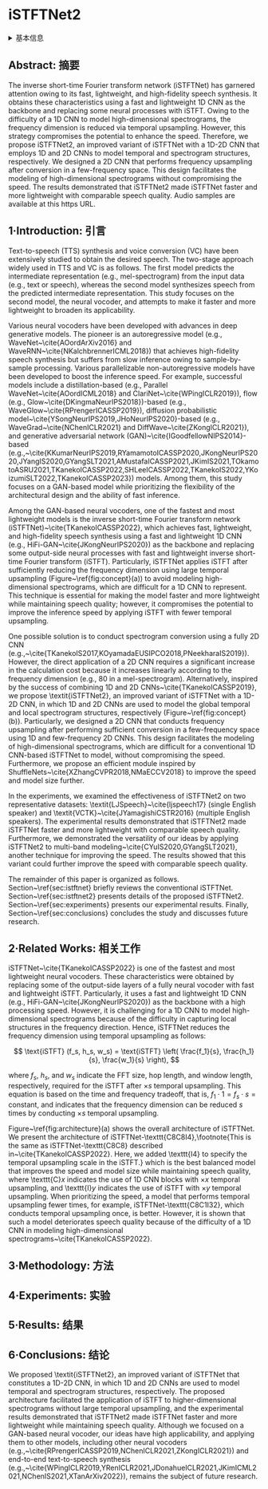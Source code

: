 # iSTFTNet2

<details>
<summary>基本信息</summary>

- 标题: "iSTFTNet2: Faster and More Lightweight iSTFT-Based Neural Vocoder Using 1D-2D CNN"
- 作者:
  - 01 Takuhiro Kaneko,
  - 02 Hirokazu Kameoka,
  - 03 Kou Tanaka,
  - 04 Shogo Seki
- 链接:
  - [ArXiv](https://arxiv.org/abs/2308.07117)
  - [Publication](https://doi.org/10.21437/Interspeech.2023-1726)
  - [Github]()
  - [Demo](https://www.kecl.ntt.co.jp/people/kaneko.takuhiro/projects/istftnet2/)
- 文件:
  - [ArXiv](_PDF/2308.07117v1__iSTFTNet2__Faster_and_More_Lightweight_iSTFT-Based_Neural_Vocoder_Using_1D-2D_CNN.pdf)
  - [Publication](_PDF/2308.07117p0__iSTFTNet2__InterSpeech2023.pdf)

</details>

## Abstract: 摘要

The inverse short-time Fourier transform network (iSTFTNet) has garnered attention owing to its fast, lightweight, and high-fidelity speech synthesis.
It obtains these characteristics using a fast and lightweight 1D CNN as the backbone and replacing some neural processes with iSTFT.
Owing to the difficulty of a 1D CNN to model high-dimensional spectrograms, the frequency dimension is reduced via temporal upsampling.
However, this strategy compromises the potential to enhance the speed.
Therefore, we propose iSTFTNet2, an improved variant of iSTFTNet with a 1D-2D CNN that employs 1D and 2D CNNs to model temporal and spectrogram structures, respectively.
We designed a 2D CNN that performs frequency upsampling after conversion in a few-frequency space.
This design facilitates the modeling of high-dimensional spectrograms without compromising the speed.
The results demonstrated that iSTFTNet2 made iSTFTNet faster and more lightweight with comparable speech quality.
Audio samples are available at this https URL.

## 1·Introduction: 引言

Text-to-speech (TTS) synthesis and voice conversion (VC) have been extensively studied to obtain the desired speech.
The two-stage approach widely used in TTS and VC is as follows.
The first model predicts the intermediate representation (e.g., mel-spectrogram) from the input data (e.g., text or speech), whereas the second model synthesizes speech from the predicted intermediate representation.
This study focuses on the second model, the neural vocoder, and attempts to make it faster and more lightweight to broaden its applicability.

Various neural vocoders have been developed with advances in deep generative models.
The pioneer is an autoregressive model (e.g., WaveNet~\cite{AOordArXiv2016} and WaveRNN~\cite{NKalchbrennerICML2018}) that achieves high-fidelity speech synthesis but suffers from slow inference owing to sample-by-sample processing.
Various parallelizable non-autoregressive models have been developed to boost the inference speed.
For example, successful models include a distillation-based (e.g., Parallel WaveNet~\cite{AOordICML2018} and ClariNet~\cite{WPingICLR2019}), flow (e.g., Glow~\cite{DKingmaNeurIPS2018})-based (e.g., WaveGlow~\cite{RPrengerICASSP2019}), diffusion probabilistic model~\cite{YSongNeurIPS2019,JHoNeurIPS2020}-based (e.g., WaveGrad~\cite{NChenICLR2021} and DiffWave~\cite{ZKongICLR2021}), and generative adversarial network (GAN)~\cite{IGoodfellowNIPS2014}-based (e.g.,~\cite{KKumarNeurIPS2019,RYamamotoICASSP2020,JKongNeurIPS2020,JYangIS2020,GYangSLT2021,AMustafaICASSP2021,JKimIS2021,TOkamotoASRU2021,TKanekoICASSP2022,SHLeeICASSP2022,TKanekoIS2022,YKoizumiSLT2022,TKanekoICASSP2023}) models.
Among them, this study focuses on a GAN-based model while prioritizing the flexibility of the architectural design and the ability of fast inference.

Among the GAN-based neural vocoders, one of the fastest and most lightweight models is the inverse short-time Fourier transform network (iSTFTNet)~\cite{TKanekoICASSP2022}, which achieves fast, lightweight, and high-fidelity speech synthesis using a fast and lightweight 1D CNN (e.g., HiFi-GAN~\cite{JKongNeurIPS2020}) as the backbone and replacing some output-side neural processes with fast and lightweight inverse short-time Fourier transform (iSTFT).
Particularly, iSTFTNet applies iSTFT after sufficiently reducing the frequency dimension using large temporal upsampling (Figure~\ref{fig:concept}(a)) to avoid modeling high-dimensional spectrograms, which are difficult for a 1D CNN to represent.
This technique is essential for making the model faster and more lightweight while maintaining speech quality; however, it compromises the potential to improve the inference speed by applying iSTFT with fewer temporal upsampling.

One possible solution is to conduct spectrogram conversion using a fully 2D CNN (e.g.,~\cite{TKanekoIS2017,KOyamadaEUSIPCO2018,PNeekharaIS2019}).
However, the direct application of a 2D CNN requires a significant increase in the calculation cost because it increases linearly according to the frequency dimension (e.g., $80$ in a mel-spectrogram).
Alternatively, inspired by the success of combining 1D and 2D CNNs~\cite{TKanekoICASSP2019}, we propose \textit{iSTFTNet2}, an improved variant of iSTFTNet with a 1D-2D CNN, in which 1D and 2D CNNs are used to model the global temporal and local spectrogram structures, respectively (Figure~\ref{fig:concept}(b)).
Particularly, we designed a 2D CNN that conducts frequency upsampling after performing sufficient conversion in a few-frequency space using 1D and few-frequency 2D CNNs.
This design facilitates the modeling of high-dimensional spectrograms, which are difficult for a conventional 1D CNN-based iSTFTNet to model, without compromising the speed.
Furthermore, we propose an efficient module inspired by ShuffleNets~\cite{XZhangCVPR2018,NMaECCV2018} to improve the speed and model size further.

In the experiments, we examined the effectiveness of iSTFTNet2 on two representative datasets: \textit{LJSpeech}~\cite{ljspeech17} (single English speaker) and \textit{VCTK}~\cite{JYamagishiCSTR2016} (multiple English speakers).
The experimental results demonstrated that iSTFTNet2 made iSTFTNet faster and more lightweight with comparable speech quality.
Furthermore, we demonstrated the versatility of our ideas by applying iSTFTNet2 to multi-band modeling~\cite{CYuIS2020,GYangSLT2021}, another technique for improving the speed.
The results showed that this variant could further improve the speed with comparable speech quality.

The remainder of this paper is organized as follows.
Section~\ref{sec:istftnet} briefly reviews the conventional iSTFTNet.
Section~\ref{sec:istftnet2} presents details of the proposed iSTFTNet2.
Section~\ref{sec:experiments} presents our experimental results.
Finally, Section~\ref{sec:conclusions} concludes the study and discusses future research.

## 2·Related Works: 相关工作

iSTFTNet~\cite{TKanekoICASSP2022} is one of the fastest and most lightweight neural vocoders.
These characteristics were obtained by replacing some of the output-side layers of a fully neural vocoder with fast and lightweight iSTFT.
Particularly, it uses a fast and lightweight 1D CNN (e.g., HiFi-GAN~\cite{JKongNeurIPS2020}) as the backbone with a high processing speed.
However, it is challenging for a 1D CNN to model high-dimensional spectrograms because of the difficulty in capturing local structures in the frequency direction.
Hence, iSTFTNet reduces the frequency dimension using temporal upsampling as follows:

$$
  \text{iSTFT} (f_s, h_s, w_s)
  = \text{iSTFT} \left( \frac{f_1}{s}, \frac{h_1}{s}, \frac{w_1}{s} \right),
$$

where $f_s$, $h_s$, and $w_s$ indicate the FFT size, hop length, and window length, respectively, required for the iSTFT after $\times s$ temporal upsampling.
This equation is based on the time and frequency tradeoff, that is, $f_1 \cdot 1 = f_s \cdot s = \text{constant}$, and indicates that the frequency dimension can be reduced $s$ times by conducting $\times s$ temporal upsampling.

Figure~\ref{fig:architecture}(a) shows the overall architecture of iSTFTNet.
We present the architecture of iSTFTNet-\texttt{C8C8I4},\footnote{This is the same as iSTFTNet-\texttt{C8C8} described in~\cite{TKanekoICASSP2022}.
Here, we added \texttt{I4} to specify the temporal upsampling scale in the iSTFT.} which is the best balanced model that improves the speed and model size while maintaining speech quality, where \texttt{C}$x$ indicates the use of 1D CNN blocks with $\times x$ temporal upsampling, and \texttt{I}$y$ indicates the use of iSTFT with $\times y$ temporal upsampling.
When prioritizing the speed, a model that performs temporal upsampling fewer times, for example, iSTFTNet-\texttt{C8C1I32}, which conducts temporal upsampling once, is better.
However, it is shown that such a model deteriorates speech quality because of the difficulty of a 1D CNN in modeling high-dimensional spectrograms~\cite{TKanekoICASSP2022}.

## 3·Methodology: 方法

## 4·Experiments: 实验

## 5·Results: 结果

## 6·Conclusions: 结论

We proposed \textit{iSTFTNet2}, an improved variant of iSTFTNet that constitutes a 1D-2D CNN, in which 1D and 2D CNNs are used to model temporal and spectrogram structures, respectively.
The proposed architecture facilitated the application of iSTFT to higher-dimensional spectrograms without large temporal upsampling, and the experimental results demonstrated that iSTFTNet2 made iSTFTNet faster and more lightweight while maintaining speech quality.
Although we focused on a GAN-based neural vocoder, our ideas have high applicability, and applying them to other models, including other neural vocoders (e.g.,~\cite{RPrengerICASSP2019,NChenICLR2021,ZKongICLR2021}) and end-to-end text-to-speech synthesis (e.g.,~\cite{WPingICLR2019,YRenICLR2021,JDonahueICLR2021,JKimICML2021,NChenIS2021,XTanArXiv2022}), remains the subject of future research.
